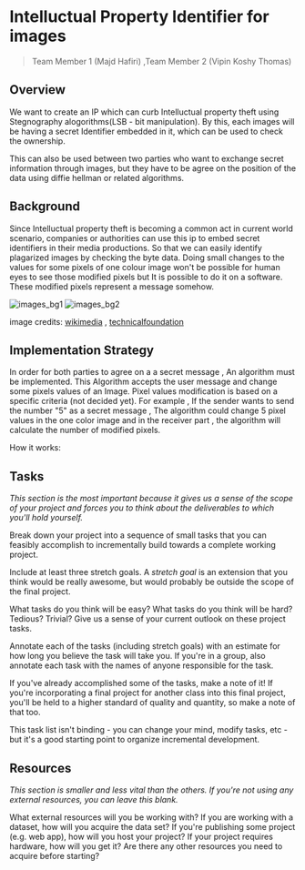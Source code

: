 # Intelluctual Property Identifier for images

> Team Member 1 (Majd Hafiri) ,Team Member 2 (Vipin Koshy Thomas)

## Overview
We want to create an IP which can curb Intelluctual property theft using Stegnography alogorithms(LSB - bit manipulation). By this, each images will be having a secret Identifier embedded in it, which can be used to check the ownership.

This can also be used between two parties who want to exchange secret information through images, but they have to be agree on the position of the data  using diffie hellman or related algorithms.


## Background
Since Intelluctual property theft is becoming a common act in current world scenario, companies or authorities can use this ip to embed secret identifiers in their media productions. So that we can easily identify plagarized images by checking the byte data. Doing small changes to the values for some pixels of one colour image won't be possible for human eyes to see those modified pixels but It is possible to do it on a software. These modified pixels represent a message somehow.

![images_bg1](https://miro.medium.com/max/2006/0*JTnkzopCLv2cRLuY.jpg)
![images_bg2](https://miro.medium.com/max/875/0*XWlQVMlAQra2KHSB.jpg)


image credits: [wikimedia](https://en.wikipedia.org/wiki/Bit_numbering#mediaviewer/File:Least_significant_bit.svg) , [technicalfoundation](https://technical-foundation.blogspot.com/2017/11/steganography-hide-data-in-images-with.html)

## Implementation Strategy
In order for both parties to agree on a a secret message , An algorithm must be implemented. This Algorithm accepts the user message and change some pixels values of an Image. Pixel values modification is based on a specific criteria (not decided yet). For example , If the sender wants to send the number "5" as a secret message , The algorithm could change 5 pixel values in the one color image and in the receiver part , the algorithm will calculate the number of modified pixels.

How it works:



## Tasks
*This section is the most important because it gives us a sense of the scope of your project and forces you to think about the deliverables to which you'll hold yourself.*

Break down your project into a sequence of small tasks that you can feasibly accomplish to incrementally build towards a complete working project.

Include at least three stretch goals. A *stretch goal* is an extension that you think would be really awesome, but would probably be outside the scope of the final project.

What tasks do you think will be easy? What tasks do you think will be hard? Tedious? Trivial? Give us a sense of your current outlook on these project tasks.

Annotate each of the tasks (including stretch goals) with an estimate for how long you believe the task will take you. If you're in a group, also annotate each task with the names of anyone responsible for the task.

If you've already accomplished some of the tasks, make a note of it! If you're incorporating a final project for another class into this final project, you'll be held to a higher standard of quality and quantity, so make a note of that too.

This task list isn't binding - you can change your mind, modify tasks, etc - but it's a good starting point to organize incremental development.


## Resources
*This section is smaller and less vital than the others. If you're not using any external resources, you can leave this blank.*

What external resources will you be working with? If you are working with a dataset, how will you acquire the data set? If you're publishing some project (e.g. web app), how will you host your project? If your project requires hardware, how will you get it? Are there any other resources you need to acquire before starting?
